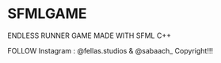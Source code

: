 # SFMLGAME
ENDLESS RUNNER GAME MADE WITH SFML C++

FOLLOW 
Instagram : @fellas.studios & @sabaach_
Copyright!!!
